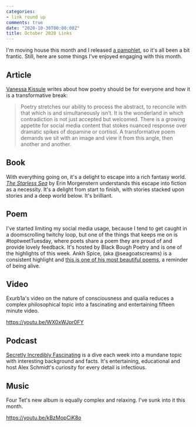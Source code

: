 ```yaml
---
categories:
- link round up
comments: true
date: "2020-10-30T00:00:00Z"
title: October 2020 Links
---
```


I'm moving house this month and I released [a pamphlet](/refraction/), so it's all been a bit frantic. Still, here are some things I've enjoyed engaging with this month.

## Article
[Vanessa Kissule](https://www.penguin.co.uk/articles/2020/october/a-poem-is-a-pot-noodle-at-the-stroke-of-midnight.html?s=09) writes about how poetry should be for everyone and how it is a transformative break:

> Poetry stretches our ability to process the abstract, to reconcile with that which is and simultaneously isn’t. It is the wonderland in which contradiction is not just accepted but welcomed. There is a growing appetite for social media content that stokes nuanced response over dramatic spikes of dopamine or cortisol. A transformative poem demands we sit with an image and view it from this angle, then another and another.

## Book

With everything going on, it's a delight to escape into a rich fantasy world. [*The Starless Sea*](https://www.hive.co.uk/Product/Erin-Morgenstern/The-Starless-Sea--the-spellbinding-Sunday-Times-bestseller/24934386) by Erin Morgenstern understands this escape into fiction as a necessity. It's a delight from start to finish, with stories stacked upon stories and a deep world below. It's brilliant.

## Poem

I've started limiting my social media usage, because I tend to get caught in a doomscrolling twitchy loop, but one of the things that keeps me on is #toptweetTuesday, where poets share a poem they are proud of and provide lovely feedback. It's hosted by Black Bough Poetry and is one of the highlights of this week. Ankh Spice, (aka @seagoatscreams) is a consistent highlight and [this is one of his most beautiful poems](https://twitter.com/SeaGoatScreams/status/1320987206282956802), a reminder of being alive.

## Video
Exurb1a's video on the nature of consciousness and qualia reduces a complex philosophical topic into a fascinating and entertaining fifteen minute video.

https://youtu.be/WX0xWJpr0FY

## Podcast
[Secretly Incredibly Fascinating](https://play.acast.com/s/secretly-incredibly-fascinating) is a dive each week into a mundane topic with interesting background and facts. It's entertaining, educational and host Alex Schmidt's curiosity for every detail is infectious.
## Music

Four Tet's new album is equally complex and relaxing. I've sunk into it this month.

https://youtu.be/kBzMopCiK8o
